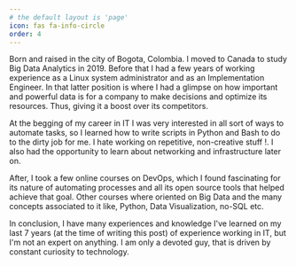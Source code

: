 ```yaml
---
# the default layout is 'page'
icon: fas fa-info-circle
order: 4
---
```


Born and raised in the city of Bogota, Colombia. I moved to Canada to study Big Data Analytics in 2019. Before that I had a few years of working experience as a Linux system administrator and as an Implementation Engineer. In that latter position is where I had a glimpse on how important and powerful data is for a company to make decisions and optimize its resources. Thus, giving it a boost over its competitors.

At the begging of my career in IT I was very interested in all sort of ways to automate tasks, so I learned how to write scripts in Python and Bash to do to the dirty job for me. I hate working on repetitive, non-creative stuff !. I also had the opportunity to learn about networking and infrastructure later on. 

After, I took a few online courses on DevOps, which I found fascinating for its nature of automating processes and all its open source tools that helped achieve that goal. Other courses where oriented on Big Data and the many concepts associated to it like, Python, Data Visualization, no-SQL etc. 

In conclusion, I have many experiences and knowledge I've learned on my last 7 years  (at the time of writing this post) of experience  working in IT, but I'm not an expert on anything. I am only a devoted guy, that is driven by constant curiosity to technology. 
